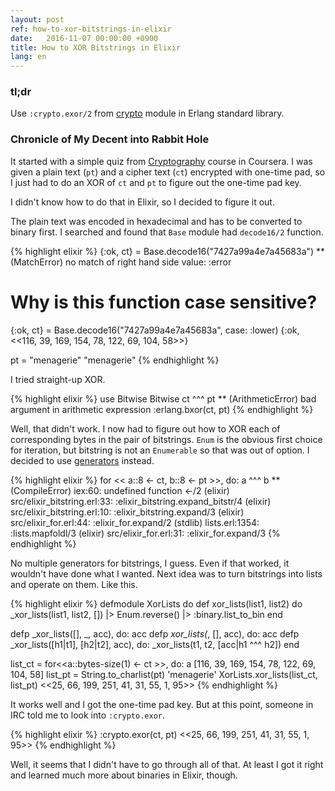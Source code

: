 ```yaml
---
layout: post
ref: how-to-xor-bitstrings-in-elixir
date:   2016-11-07 00:00:00 +0900
title: How to XOR Bitstrings in Elixir
lang: en
---
```


### tl;dr

Use `:crypto.exor/2` from [crypto](http://erlang.org/doc/man/crypto.html) module in Erlang standard library.

### Chronicle of My Decent into Rabbit Hole

It started with a simple quiz from [Cryptography](https://www.coursera.org/learn/crypto) course in Coursera. I was given a plain text (`pt`) and a cipher text (`ct`) encrypted with one-time pad, so I just had to do an XOR of `ct` and `pt` to figure out the one-time pad key.

I didn't know how to do that in Elixir, so I decided to figure it out.

The plain text was encoded in hexadecimal and has to be converted to binary first. I searched and found that `Base` module had `decode16/2` function. 

{% highlight elixir %}
{:ok, ct} = Base.decode16("7427a99a4e7a45683a")
** (MatchError) no match of right hand side value: :error

# Why is this function case sensitive?

{:ok, ct} = Base.decode16("7427a99a4e7a45683a", case: :lower)
{:ok, <<116, 39, 169, 154, 78, 122, 69, 104, 58>>}

pt = "menagerie"
"menagerie"
{% endhighlight %}

I tried straight-up XOR.

{% highlight elixir %}
use Bitwise
Bitwise
ct ^^^ pt
** (ArithmeticError) bad argument in arithmetic expression
    :erlang.bxor(ct, pt)
{% endhighlight %}

Well, that didn't work. I now had to figure out how to XOR each of corresponding bytes in the pair of bitstrings. `Enum` is the obvious first choice for iteration, but bitstring is not an `Enumerable` so that was out of option. I decided to use [generators](http://elixir-lang.org/getting-started/comprehensions.html) instead.

{% highlight elixir %}
for << a::8 <- ct, b::8 <- pt >>, do: a ^^^ b
** (CompileError) iex:60: undefined function <-/2
    (elixir) src/elixir_bitstring.erl:33: :elixir_bitstring.expand_bitstr/4
    (elixir) src/elixir_bitstring.erl:10: :elixir_bitstring.expand/3
    (elixir) src/elixir_for.erl:44: :elixir_for.expand/2
    (stdlib) lists.erl:1354: :lists.mapfoldl/3
    (elixir) src/elixir_for.erl:31: :elixir_for.expand/3
{% endhighlight %}

No multiple generators for bitstrings, I guess. Even if that worked, it wouldn't have done what I wanted. Next idea was to turn bitstrings into lists and operate on them. Like this.

{% highlight elixir %}
defmodule XorLists do
  def xor_lists(list1, list2) do
    _xor_lists(list1, list2, [])
    |> Enum.reverse() 
    |> :binary.list_to_bin
  end
  
  defp _xor_lists([], _, acc), do: acc
  defp _xor_lists(_, [], acc), do: acc
  defp _xor_lists([h1|t1], [h2|t2], acc), do: _xor_lists(t1, t2, [acc|h1 ^^^ h2])
end

list_ct = for<<a::bytes-size(1) <- ct >>, do: a
[116, 39, 169, 154, 78, 122, 69, 104, 58]
list_pt = String.to_charlist(pt)
'menagerie'
XorLists.xor_lists(list_ct, list_pt)
<<25, 66, 199, 251, 41, 31, 55, 1, 95>>
{% endhighlight %}

It works well and I got the one-time pad key. But at this point, someone in IRC told me to look into `:crypto.exor`.

{% highlight elixir %}
:crypto.exor(ct, pt)
<<25, 66, 199, 251, 41, 31, 55, 1, 95>>
{% endhighlight %}

Well, it seems that I didn't have to go through all of that. At least I got it right and learned much more about binaries in Elixir, though.